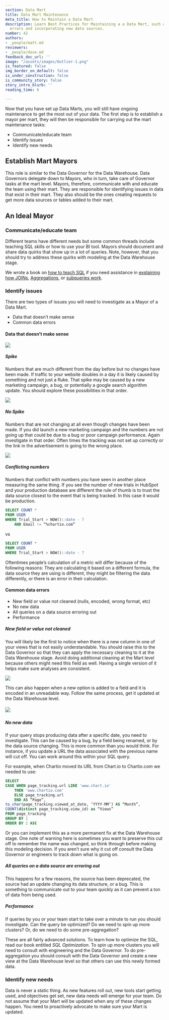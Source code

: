 ```yaml
---
section: Data Mart
title: Data Mart Maintenance
meta_title: How to Maintain a Data Mart
description: Learn Best Practices for Maintaining a a Data Mart, such as handling
  errors and incorporating new data sources.
number: 42
authors:
- _people/matt.md
reviewers:
- _people/dave.md
feedback_doc_url: ''
image: "/assets/images/Outlier-1.png"
is_featured: false
img_border_on_default: false
is_under_construction: false
is_community_story: false
story_intro_blurb: ''
reading_time: 6

---
```

Now that you have set up Data Marts, you will still have ongoing maintenance to get the most out of your data. The first step is to establish a mayor per mart, they will then be responsible for carrying out the mart maintenance tasks:

* Communicate/educate team
* Identify issues
* Identify new needs

## Establish Mart Mayors

This role is similar to the Data Governor for the Data Warehouse. Data Governors delegate down to Mayors, who in turn, take care of Governor tasks at the mart level. Mayors, therefore, communicate with and educate the team using their mart. They are responsible for identifying issues in data that exist in their mart. They also should be the ones creating requests to get more data sources or tables added to their mart.

## An Ideal Mayor

### Communicate/educate team

Different teams have different needs but some common threads include teaching SQL skills or how to use your BI tool. Mayors should document and share data quirks that show up in a lot of queries. Note, however, that you should try to address these quirks with modeling at the Data Warehouse stage. 

We wrote a book on [how to teach SQL](https://dataschool.com/how-to-teach-people-sql/) if you need assistance in [explaining how JOINs](https://dataschool.com/how-to-teach-people-sql/sql-join-types-explained-visually/), [Aggregations](https://dataschool.com/how-to-teach-people-sql/how-sql-aggregations-work/), or [subqueries work](https://dataschool.com/how-to-teach-people-sql/how-sql-subqueries-work/).

### Identify issues

There are two types of issues you will need to investigate as a Mayor of a Data Mart.

* Data that doesn’t make sense
* Common data errors

#### Data that doesn’t make sense

![](https://lh4.googleusercontent.com/PlPywHU0zg0ISjz12Cwm8mnXJADec5fIQpfpiCS2rwv7_RCExwQLOEa2zqiHX9Fo5G0uDqDIdjI_PCY1bh10-frNbJoD6joFKQYD3-258Oh-WV6VJJxDyKFHReLUDkGDxHZVsbfv)

##### Spike

Numbers that are much different from the day before but no changes have been made. If traffic to your website doubles in a day it is likely caused by something and not just a fluke. That spike may be caused by a new marketing campaign, a bug, or potentially a google search algorithm update. You should explore these possibilities in that order.

![](https://lh5.googleusercontent.com/j3axTEBypcKPX90sxrC5qgPAQDRGt8CrC7_hGUt-LMg_oNFX_xLaGyFEnwSLpdakogpk8xdwaiJn1dJhqSt3P7LlkMQbFHy4G69wZMSQ9E_Cwqs2Bx3XBmxtE_d0YF0ilozwj7Hp)

##### No Spike

Numbers that are not changing at all even though changes have been made. If you did launch a new marketing campaign and the numbers are not going up that could be due to a bug or poor campaign performance. Again investigate in that order. Often times the tracking was not set up correctly or the link in the advertisement is going to the wrong place.

![](https://lh3.googleusercontent.com/XZq7qe8TuoJeVmBJi41DwnOxPeiQe5ObaGenKjwZgklu_hL8yF3MHzRlM31V6ykO6nwObr5oXESz1x7ZOjGCWxlnK2M9hIaUF-TLiXPBrM9gu_I97g3cxknVBfX8AyO9ZDq5R6-j)

##### Conflicting numbers

Numbers that conflict with numbers you have seen in another place measuring the same thing. If you see the number of new trials in HubSpot and your production database are different the rule of thumb is to trust the data source closest to the event that is being tracked. In this case it would be production.

```sql
SELECT COUNT *
FROM USER
WHERE Trial_Start > NOW()::date - 7 
	AND Email != “%chartio.com”
```

vs

```sql
SELECT COUNT *
FROM USER
WHERE Trial_Start > NOW()::date - 7
```

Oftentimes people’s calculation of a metric will differ because of the following reasons: They are calculating it based on a different formula, the data source they are using is different, they might be filtering the data differently, or there is an error in their calculation.

#### Common data errors

* New field or value not cleaned (nulls, encoded, wrong format, etc)
* No new data
* All queries on a data source erroring out
* Performance

##### New field or value not cleaned

You will likely be the first to notice when there is a new column in one of your views that is not easily understandable. You should raise this to the Data Governor so that they can apply the necessary cleaning to it at the Data Warehouse stage. Avoid doing additional cleaning at the Mart level because others might need this field as well. Having a single version of it helps make sure analyses are consistent.

![](https://lh5.googleusercontent.com/D-JQKw3Pb2dEzn3HtnPx9BXDR_rvfoK1JODmpoS8L1mHSi0Ti5l3zz6yaTHBPS58jSkV_rfiwyAcT5eCCjvbykaJcyIMtxeb6Ufmh5XBZyoT5xtOSEomqjY1Z9wKC5LM38oBI1Sk)

This can also happen when a new option is added to a field and it is encoded in an unreadable way. Follow the same process, get it updated at the Data Warehouse level.

##### ![](https://lh4.googleusercontent.com/qHW3iMjZIQuwaGQ7sOY0FDNGHyNRpSbtpWfS1Cg6JupxCnpnNRimYIgk_B3yxy61rovUd0t4VHZntkE_N3d6QOQT4Uvc7QKWtdtBQdJIPnVK3Dxii43rw14b_vjz3asz8K61rvZG)

##### No new data

If your query stops producing data after a specific date, you need to investigate. This can be caused by a bug, by a field being renamed, or by the data source changing. This is more common than you would think. For instance, if you update a URL the data associated with the previous name will cut off. You can work around this within your SQL query.

For example, when Chartio moved its URL from Chart.io to Chartio.com we needed to use:

```sql
SELECT
CASE WHEN page_tracking.url LIKE 'www.chart.io' 
	THEN 'www.chartio.com'
    ELSE page_tracking.url 
    END AS “Page”,
to_char(page_tracking.viewed_at_date, ‘YYYY-MM’) AS “Month”,
COUNT(distinct page_tracking.view_id) as “Views”
FROM page_tracking
GROUP BY 1
ORDER BY 2 ASC
```

Or you can implement this as a more permanent fix at the Data Warehouse stage. One note of warning here is sometimes you want to preserve this cut off to remember the name was changed, so think through before making this modeling decision. If you aren’t sure why it cut off consult the Data Governor or engineers to track down what is going on.

##### All queries on a data source are erroring out

This happens for a few reasons, the source has been deprecated, the source had an update changing its data structure, or a bug. This is something to communicate out to your team quickly as it can prevent a ton of data from being used.

##### Performance

If queries by you or your team start to take over a minute to run you should investigate. Can the query be optimized? Do we need to spin up more clusters? Or, do we need to do some pre-aggregation? 

These are all fairly advanced solutions. To learn how to optimize the SQL, read our book entitled _SQL Optimization_. To spin up more clusters you will need to consult with engineering and the Data Governor. To do pre-aggregation you should consult with the Data Governor and create a new view at the Data Warehouse level so that others can use this newly formed data.

### Identify new needs

Data is never a static thing. As new features roll out, new tools start getting used, and objectives get set, new data needs will emerge for your team. Do not assume that your Mart will be updated when any of these changes happen. You need to proactively advocate to make sure your Mart is updated.